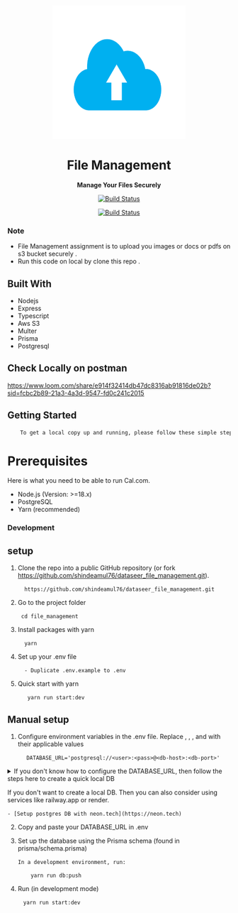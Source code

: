 

<div align="center">

  <img src="/assets/file-upload.png"  width="300" height="300" alt="File Management Image" />

  <h1>File Management</h1>

  <p>
    <strong>Manage Your Files Securely</strong>
  </p>

  <p>
    <a href="https://github.com/shindeamul76/"><img alt="Build Status" src="https://img.shields.io/badge/github-profile-blue" /></a>
  </p>
    <a href="#"><img alt="Build Status" src="https://img.shields.io/badge/File%20the%20Management-8A2BE2" /></a>
  </p>
</div>

### Note

- File Management assignment is to upload you images or docs or pdfs on s3 bucket securely .
- Run this code on local by clone this repo .

## Built With
- Nodejs
- Express
- Typescript
- Aws S3
- Multer
- Prisma
- Postgresql


## Check Locally on postman

https://www.loom.com/share/e914f32414db47dc8316ab91816de02b?sid=fcbc2b89-21a3-4a3d-9547-fd0c241c2015


## Getting Started

```bash
    To get a local copy up and running, please follow these simple steps.
```

# Prerequisites

Here is what you need to be able to run Cal.com.

- Node.js (Version: >=18.x)
- PostgreSQL
- Yarn (recommended)

### Development

## setup


1. Clone the repo into a public GitHub repository (or fork https://github.com/shindeamul76/dataseer_file_management.git).


         https://github.com/shindeamul76/dataseer_file_management.git

2. Go to the project folder

        cd file_management

3. Install packages with yarn

         yarn

4. Set up your .env file
  
         - Duplicate .env.example to .env

5. Quick start with yarn 

          yarn run start:dev



## Manual setup

1. Configure environment variables in the .env file. Replace <user>, <pass>, <db-host>, and <db-port> with their applicable values

```
      DATABASE_URL='postgresql://<user>:<pass>@<db-host>:<db-port>'
```

<details>

<summary>If you don't know how to configure the DATABASE_URL, then follow the steps here to create a quick local DB</summary>

### Local DB

     [Download](https://www.postgresql.org/download/) and install postgres in your local (if you don't have it already). 

     Create your own local db by executing createDB <DB name>

    Now open your psql shell with the DB you created: psql -h localhost -U postgres -d <DB name>

    Inside the psql shell execute \conninfo. And you will get the following info.
       https://user-images.githubusercontent.com/39329182/236612291-51d87f69-6dc1-4a23-bf4d-1ca1754e0a35.png

Now extract all the info and add it to your DATABASE_URL. The url would look something like this
        `postgresql://postgres:postgres@localhost:5432/Your-DB-Name`

</details>

If you don't want to create a local DB. Then you can also consider using services like railway.app or render.

    - [Setup postgres DB with neon.tech](https://neon.tech)


2. Copy and paste your DATABASE_URL in .env

3. Set up the database using the Prisma schema (found in prisma/schema.prisma)
   
       In a development environment, run:

   ```
       yarn run db:push
   ```

4. Run (in development mode)

```
     yarn run start:dev
```